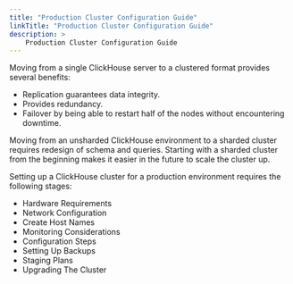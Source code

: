 ```yaml
---
title: "Production Cluster Configuration Guide"
linkTitle: "Production Cluster Configuration Guide"
description: >
    Production Cluster Configuration Guide
---
```




Moving from a single ClickHouse server to a clustered format provides several benefits:

* Replication guarantees data integrity.
* Provides redundancy.
* Failover by being able to restart half of the nodes without encountering downtime.

Moving from an unsharded ClickHouse environment to a sharded cluster requires redesign of schema and queries. Starting with a sharded cluster from the beginning makes it easier in the future to scale the cluster up.

Setting up a ClickHouse cluster for a production environment requires the following stages:

* Hardware Requirements
* Network Configuration
* Create Host Names
* Monitoring Considerations
* Configuration Steps
* Setting Up Backups
* Staging Plans
* Upgrading The Cluster

